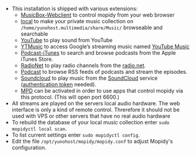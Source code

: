 * This installation is shipped with various extensions:
  * [MusicBox-Webclient](https://mopidy.com/ext/musicbox-webclient/) to control mopidy from your web browser
  * [local](https://mopidy.com/ext/local/) to make your private music collection on `/home/yunohost.multimedia/share/Music/` browseable and searchable
  * [YouTube](https://pypi.org/project/Mopidy-YouTube/) to play sound from YouTube
  * [YTMusic](https://music.youtube.com/) to access Google’s streaming music named [YouTube Music](https://music.youtube.com/) 
  * [Podcast-iTunes](https://mopidy.com/ext/podcast-itunes/) to search and browse podcasts from the Apple iTunes Store.
  * [RadioNet](https://mopidy.com/ext/radionet/) to play radio channels from the [radio.net](https://www.radio.net/).
  * [Podcast](https://mopidy.com/ext/podcast/) to browse RSS feeds of podcasts and stream the episodes.
  * [Soundcloud](https://pypi.org/project/Mopidy-SoundCloud/) to play music from the [SoundCloud](https://soundcloud.com/) service \([authentication token](https://pypi.org/project/Mopidy-SoundCloud/) needed\).
  * [MPD](https://mopidy.com/ext/mpd/) can be activated in order to use apps that control mopidy via this protocol. (This will open port 6600.)
* All streams are played on the servers local audio hardware. The web interface is only a kind of remote control. Threrefore it should not be used with VPS or other servers that have no real audio hardware
* To rebuild the database of your local music collection enter `sudo mopidyctl local scan`.
* To list current settings enter `sudo mopidyctl config`.
* Edit the file `/opt/yunohost/mopidy/mopidy.conf` to adjust Mopidy's configuration.
